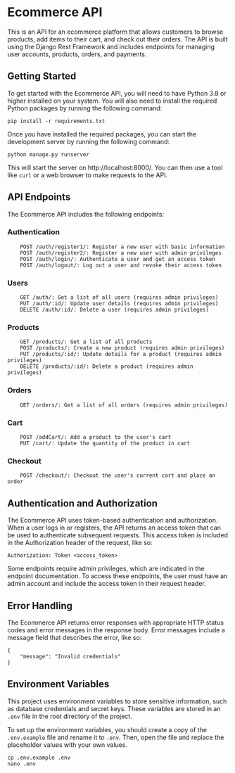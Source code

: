 # Ecommerce API

This is an API for an ecommerce platform that allows customers to browse products, add items to their cart, and check out their orders. The API is built using the Django Rest Framework and includes endpoints for managing user accounts, products, orders, and payments.  

## Getting Started
To get started with the Ecommerce API, you will need to have Python 3.8 or higher installed on your system. You will also need to install the required Python packages by running the following command:

`pip install -r requirements.txt`

Once you have installed the required packages, you can start the development server by running the following command:

`python manage.py runserver`

This will start the server on http://localhost:8000/. You can then use a tool like `curl` or a web browser to make requests to the API.
  
## API Endpoints

The Ecommerce API includes the following endpoints:  
### Authentication
```
    POST /auth/register1/: Register a new user with basic information
    POST /auth/register2/: Register a new user with admin privileges
    POST /auth/login/: Authenticate a user and get an access token
    POST /auth/logout/: Log out a user and revoke their access token
```
### Users  
```
    GET /auth/: Get a list of all users (requires admin privileges)
    PUT /auth/:id/: Update user details (requires admin privileges)
    DELETE /auth/:id/: Delete a user (requires admin privileges)  
``` 
### Products
```
    GET /products/: Get a list of all products
    POST /products/: Create a new product (requires admin privileges)
    PUT /products/:id/: Update details for a product (requires admin privileges)
    DELETE /products/:id/: Delete a product (requires admin privileges)
```
### Orders
```
    GET /orders/: Get a list of all orders (requires admin privileges)
```
### Cart
```
    POST /addCart/: Add a product to the user's cart
    PUT /cart/: Update the quantity of the product in cart
```
### Checkout
```
    POST /checkout/: Checkout the user's current cart and place an order
```

## Authentication and Authorization

The Ecommerce API uses token-based authentication and authorization. When a user logs in or registers, the API returns an access token that can be used to authenticate subsequent requests. This access token is included in the Authorization header of the request, like so:

`Authorization: Token <access_token>`

Some endpoints require admin privileges, which are indicated in the endpoint documentation. To access these endpoints, the user must have an admin account and include the access token in their request header.  

## Error Handling
The Ecommerce API returns error responses with appropriate HTTP status codes and error messages in the response body. Error messages include a message field that describes the error, like so:

```
{
    "message": "Invalid credentials"
}
```

## Environment Variables

This project uses environment variables to store sensitive information, such as database credentials and secret keys. These variables are stored in an `.env` file in the root directory of the project.

To set up the environment variables, you should create a copy of the `.env.example` file and rename it to `.env`. Then, open the file and replace the placeholder values with your own values.

```
cp .env.example .env
nano .env
```